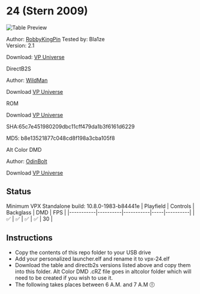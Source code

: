 # 24 (Stern 2009)

![Table Preview](https://vpuniverse.com/screenshots/monthly_2024_06/24FS.png.c1cd691f0cacf7ee98f73adf3b696122.png)

Author: [RobbyKingPin](https://vpuniverse.com/profile/10146-robbykingpin/) Tested by: Bla1ze  
Version: 2.1

Download: [VP Universe](https://vpuniverse.com/files/file/20448-24-stern-2009-v21-dt-fs-fss-vr/)

DirectB2S

Author: [WildMan](https://vpuniverse.com/profile/5-wildman/)

Download [VP Universe](https://vpuniverse.com/files/file/2438-24-stern-2009/)

ROM

Download [VP Universe](https://vpuniverse.com/files/file/3368-twenty4_150zip/)

SHA:65c7e451980209dbc11cff479da1b3f6161d6229

MD5: b8e13521877c048cd8f198a3cba105f8

Alt Color DMD

Author: [OdinBolt](https://vpuniverse.com/profile/24633-odinbolt/)

Download [VP Universe](https://vpuniverse.com/files/file/20738-24-stern-2009-serum-colorization/)


## Status 

Minimum VPX Standalone build: 10.8.0-1983-b84441e
| Playfield | Controls | Backglass | DMD | FPS | 
|-----------|----------|-----------|-----|----------|
| :white_check_mark: | :white_check_mark: | :white_check_mark: | :white_check_mark: | 30 |

## Instructions

- Copy the contents of this repo folder to your USB drive
- Add your personalized launcher.elf and rename it to vpx-24.elf
- Download the table and directb2s versions listed above and copy them into this folder. Alt Color DMD .cRZ file goes in altcolor folder which will need to be created if you wish to use it.
- The following takes places between 6 A.M. and 7 A.M 🕕
